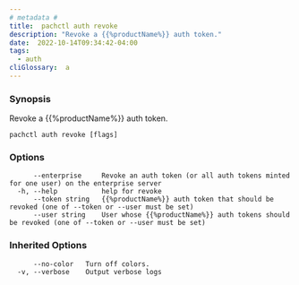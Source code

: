 ```yaml
---
# metadata # 
title:  pachctl auth revoke
description: "Revoke a {{%productName%}} auth token."
date:  2022-10-14T09:34:42-04:00
tags:
  - auth
cliGlossary:  a
---
```


### Synopsis

Revoke a {{%productName%}} auth token.

```
pachctl auth revoke [flags]
```

### Options

```
      --enterprise     Revoke an auth token (or all auth tokens minted for one user) on the enterprise server
  -h, --help           help for revoke
      --token string   {{%productName%}} auth token that should be revoked (one of --token or --user must be set)
      --user string    User whose {{%productName%}} auth tokens should be revoked (one of --token or --user must be set)
```

### Inherited Options

```
      --no-color   Turn off colors.
  -v, --verbose    Output verbose logs
```

